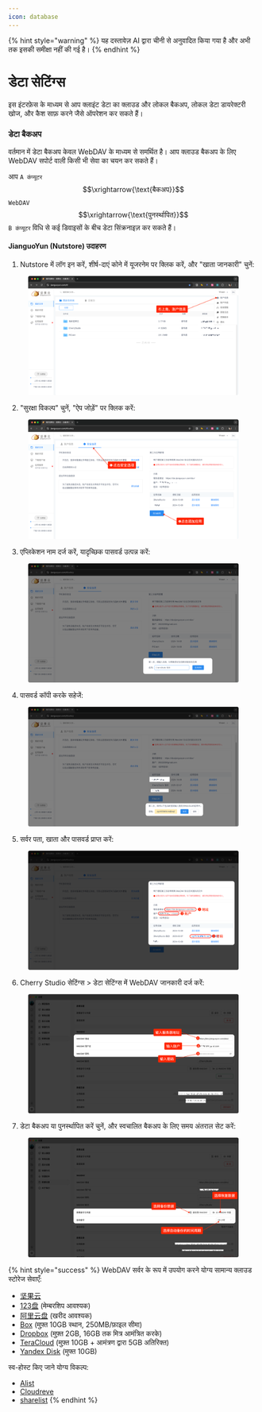 ```yaml
---
icon: database
---
```


{% hint style="warning" %}
यह दस्तावेज़ AI द्वारा चीनी से अनुवादित किया गया है और अभी तक इसकी समीक्षा नहीं की गई है।
{% endhint %}

# डेटा सेटिंग्स

इस इंटरफ़ेस के माध्यम से आप क्लाइंट डेटा का क्लाउड और लोकल बैकअप, लोकल डेटा डायरेक्टरी खोज, और कैश साफ़ करने जैसे ऑपरेशन कर सकते हैं।

### डेटा बैकअप

वर्तमान में डेटा बैकअप केवल WebDAV के माध्यम से समर्थित है। आप क्लाउड बैकअप के लिए WebDAV सपोर्ट वाली किसी भी सेवा का चयन कर सकते हैं।

आप `A कंप्यूटर` $$\xrightarrow{\text{बैकअप}}$$ `WebDAV` $$\xrightarrow{\text{पुनर्स्थापित}}$$ `B कंप्यूटर` विधि से कई डिवाइसों के बीच डेटा सिंक्रनाइज़ कर सकते हैं।

#### JianguoYun (Nutstore) उदाहरण

1. Nutstore में लॉग इन करें, शीर्ष-दाएं कोने में यूजरनेम पर क्लिक करें, और "खाता जानकारी" चुनें:

<figure><img src="../../../.gitbook/assets/image (39).png" alt=""><figcaption></figcaption></figure>

2. "सुरक्षा विकल्प" चुनें, "ऐप जोड़ें" पर क्लिक करें:

<figure><img src="../../../.gitbook/assets/image (40).png" alt=""><figcaption></figcaption></figure>

3. एप्लिकेशन नाम दर्ज करें, यादृच्छिक पासवर्ड उत्पन्न करें:

<figure><img src="../../../.gitbook/assets/image (41).png" alt=""><figcaption></figcaption></figure>

4. पासवर्ड कॉपी करके सहेजें:

<figure><img src="../../../.gitbook/assets/image (42).png" alt=""><figcaption></figcaption></figure>

5. सर्वर पता, खाता और पासवर्ड प्राप्त करें:

<figure><img src="../../../.gitbook/assets/image (43).png" alt=""><figcaption></figcaption></figure>

6. Cherry Studio सेटिंग्स > डेटा सेटिंग्स में WebDAV जानकारी दर्ज करें:

<figure><img src="../../../.gitbook/assets/image (48).png" alt=""><figcaption></figcaption></figure>

7. डेटा बैकअप या पुनर्स्थापित करें चुनें, और स्वचालित बैकअप के लिए समय अंतराल सेट करें:

<figure><img src="../../../.gitbook/assets/image (47).png" alt=""><figcaption></figcaption></figure>

{% hint style="success" %}
WebDAV सर्वर के रूप में उपयोग करने योग्य सामान्य क्लाउड स्टोरेज सेवाएँ:

* [坚果云](https://www.jianguoyun.com/)
* [123盘](https://www.123pan.com/) (मेम्बरशिप आवश्यक)
* [阿里云盘](https://www.alipan.com/) (खरीद आवश्यक)
* [Box](https://www.box.com/) (मुफ़्त 10GB स्थान, 250MB/फ़ाइल सीमा)
* [Dropbox](https://www.dropbox.com/) (मुफ़्त 2GB, 16GB तक मित्र आमंत्रित करके)
* [TeraCloud](https://teracloud.jp/en/) (मुफ़्त 10GB + आमंत्रण द्वारा 5GB अतिरिक्त)
* [Yandex Disk](https://disk.yandex.com/) (मुफ्त 10GB)

स्व-होस्ट किए जाने योग्य विकल्प:

* [Alist](https://alist.nn.ci/zh/)
* [Cloudreve](https://cloudreve.org/)
* [sharelist](https://github.com/reruin/sharelist)
{% endhint %}